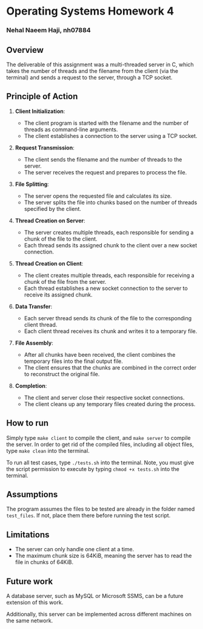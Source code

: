 # Operating Systems Homework 4
### Nehal Naeem Haji, nh07884

## Overview

The deliverable of this assignment was a multi-threaded server in C, which takes the number of threads and the filename from the client (via the terminal) and sends a request to the server, through a TCP socket.

## Principle of Action

1. **Client Initialization**:
   - The client program is started with the filename and the number of threads as command-line arguments.
   - The client establishes a connection to the server using a TCP socket.

2. **Request Transmission**:
   - The client sends the filename and the number of threads to the server.
   - The server receives the request and prepares to process the file.

3. **File Splitting**:
   - The server opens the requested file and calculates its size.
   - The server splits the file into chunks based on the number of threads specified by the client.

4. **Thread Creation on Server**:
   - The server creates multiple threads, each responsible for sending a chunk of the file to the client.
   - Each thread sends its assigned chunk to the client over a new socket connection.

5. **Thread Creation on Client**:
   - The client creates multiple threads, each responsible for receiving a chunk of the file from the server.
   - Each thread establishes a new socket connection to the server to receive its assigned chunk.

6. **Data Transfer**:
   - Each server thread sends its chunk of the file to the corresponding client thread.
   - Each client thread receives its chunk and writes it to a temporary file.

7. **File Assembly**:
   - After all chunks have been received, the client combines the temporary files into the final output file.
   - The client ensures that the chunks are combined in the correct order to reconstruct the original file.

8. **Completion**:
   - The client and server close their respective socket connections.
   - The client cleans up any temporary files created during the process.

## How to run
Simply type `make client` to compile the client, and `make server` to compile the server. In order to get rid of the compiled files, including all object files, type `make clean` into the terminal.

To run all test cases, type `./tests.sh` into the terminal. Note, you must give the script permission to execute by typing `chmod +x tests.sh` into the terminal.

## Assumptions

The program assumes the files to be tested are already in the folder named `test_files`. If not, place them there before running the test script.

## Limitations

- The server can only handle one client at a time.
- The maximum chunk size is 64KiB, meaning the server has to read the file in chunks of 64KiB.

## Future work

A database server, such as MySQL or Microsoft SSMS, can be a future extension of this work.

Additionally, this server can be implemented across different machines on the same network.